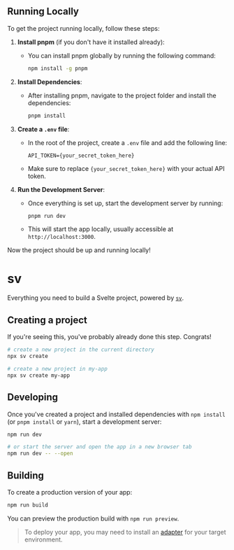 ## Running Locally

To get the project running locally, follow these steps:

1. **Install pnpm** (if you don't have it installed already):

   - You can install pnpm globally by running the following command:
     ```bash
     npm install -g pnpm
     ```

2. **Install Dependencies**:

   - After installing pnpm, navigate to the project folder and install the dependencies:
     ```bash
     pnpm install
     ```

3. **Create a `.env` file**:

   - In the root of the project, create a `.env` file and add the following line:
     ```
     API_TOKEN={your_secret_token_here}
     ```
   - Make sure to replace `{your_secret_token_here}` with your actual API token.

4. **Run the Development Server**:
   - Once everything is set up, start the development server by running:
     ```bash
     pnpm run dev
     ```
   - This will start the app locally, usually accessible at `http://localhost:3000`.

Now the project should be up and running locally!

# sv

Everything you need to build a Svelte project, powered by [`sv`](https://github.com/sveltejs/cli).

## Creating a project

If you're seeing this, you've probably already done this step. Congrats!

```bash
# create a new project in the current directory
npx sv create

# create a new project in my-app
npx sv create my-app
```

## Developing

Once you've created a project and installed dependencies with `npm install` (or `pnpm install` or `yarn`), start a development server:

```bash
npm run dev

# or start the server and open the app in a new browser tab
npm run dev -- --open
```

## Building

To create a production version of your app:

```bash
npm run build
```

You can preview the production build with `npm run preview`.

> To deploy your app, you may need to install an [adapter](https://svelte.dev/docs/kit/adapters) for your target environment.
